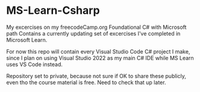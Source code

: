 # MS-Learn-Csharp
My excercises on my freecodeCamp.org Foundational C# with Microsoft path
Contains a currently updating set of excercises I've completed in Microsoft Learn.

For now this repo will contain every Visual Studio Code C# project I make, since I plan on using Visual Studio 2022 as my main C# IDE
while MS Learn uses VS Code instead.

Repository set to private, because not sure if OK to share these publicly, even tho the course material is free. Need to check that up later.
